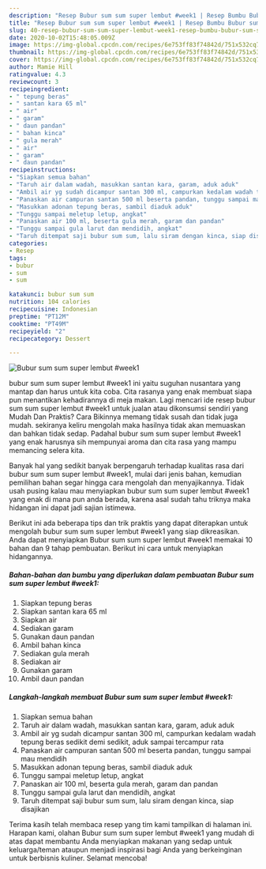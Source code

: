 ```yaml
---
description: "Resep Bubur sum sum super lembut #week1 | Resep Bumbu Bubur sum sum super lembut #week1 Yang Lezat Sekali"
title: "Resep Bubur sum sum super lembut #week1 | Resep Bumbu Bubur sum sum super lembut #week1 Yang Lezat Sekali"
slug: 40-resep-bubur-sum-sum-super-lembut-week1-resep-bumbu-bubur-sum-sum-super-lembut-week1-yang-lezat-sekali
date: 2020-10-02T15:48:05.009Z
image: https://img-global.cpcdn.com/recipes/6e753ff83f74842d/751x532cq70/bubur-sum-sum-super-lembut-week1-foto-resep-utama.jpg
thumbnail: https://img-global.cpcdn.com/recipes/6e753ff83f74842d/751x532cq70/bubur-sum-sum-super-lembut-week1-foto-resep-utama.jpg
cover: https://img-global.cpcdn.com/recipes/6e753ff83f74842d/751x532cq70/bubur-sum-sum-super-lembut-week1-foto-resep-utama.jpg
author: Mamie Hill
ratingvalue: 4.3
reviewcount: 3
recipeingredient:
- " tepung beras"
- " santan kara 65 ml"
- " air"
- " garam"
- " daun pandan"
- " bahan kinca"
- " gula merah"
- " air"
- " garam"
- " daun pandan"
recipeinstructions:
- "Siapkan semua bahan"
- "Taruh air dalam wadah, masukkan santan kara, garam, aduk aduk"
- "Ambil air yg sudah dicampur santan 300 ml, campurkan kedalam wadah tepung beras sedikit demi sedikit, aduk sampai tercampur rata"
- "Panaskan air campuran santan 500 ml beserta pandan, tunggu sampai mau mendidih"
- "Masukkan adonan tepung beras, sambil diaduk aduk"
- "Tunggu sampai meletup letup, angkat"
- "Panaskan air 100 ml, beserta gula merah, garam dan pandan"
- "Tunggu sampai gula larut dan mendidih, angkat"
- "Taruh ditempat saji bubur sum sum, lalu siram dengan kinca, siap disajikan"
categories:
- Resep
tags:
- bubur
- sum
- sum

katakunci: bubur sum sum 
nutrition: 104 calories
recipecuisine: Indonesian
preptime: "PT12M"
cooktime: "PT49M"
recipeyield: "2"
recipecategory: Dessert

---
```



![Bubur sum sum super lembut #week1](https://img-global.cpcdn.com/recipes/6e753ff83f74842d/751x532cq70/bubur-sum-sum-super-lembut-week1-foto-resep-utama.jpg)


bubur sum sum super lembut #week1 ini yaitu suguhan nusantara yang mantap dan harus untuk kita coba. Cita rasanya yang enak membuat siapa pun menantikan kehadirannya di meja makan.
Lagi mencari ide resep bubur sum sum super lembut #week1 untuk jualan atau dikonsumsi sendiri yang Mudah Dan Praktis? Cara Bikinnya memang tidak susah dan tidak juga mudah. sekiranya keliru mengolah maka hasilnya tidak akan memuaskan dan bahkan tidak sedap. Padahal bubur sum sum super lembut #week1 yang enak harusnya sih mempunyai aroma dan cita rasa yang mampu memancing selera kita.



Banyak hal yang sedikit banyak berpengaruh terhadap kualitas rasa dari bubur sum sum super lembut #week1, mulai dari jenis bahan, kemudian pemilihan bahan segar hingga cara mengolah dan menyajikannya. Tidak usah pusing kalau mau menyiapkan bubur sum sum super lembut #week1 yang enak di mana pun anda berada, karena asal sudah tahu triknya maka hidangan ini dapat jadi sajian istimewa.


Berikut ini ada beberapa tips dan trik praktis yang dapat diterapkan untuk mengolah bubur sum sum super lembut #week1 yang siap dikreasikan. Anda dapat menyiapkan Bubur sum sum super lembut #week1 memakai 10 bahan dan 9 tahap pembuatan. Berikut ini cara untuk menyiapkan hidangannya.

<!--inarticleads1-->

##### Bahan-bahan dan bumbu yang diperlukan dalam pembuatan Bubur sum sum super lembut #week1:

1. Siapkan  tepung beras
1. Siapkan  santan kara 65 ml
1. Siapkan  air
1. Sediakan  garam
1. Gunakan  daun pandan
1. Ambil  bahan kinca
1. Sediakan  gula merah
1. Sediakan  air
1. Gunakan  garam
1. Ambil  daun pandan




<!--inarticleads2-->

##### Langkah-langkah membuat Bubur sum sum super lembut #week1:

1. Siapkan semua bahan
1. Taruh air dalam wadah, masukkan santan kara, garam, aduk aduk
1. Ambil air yg sudah dicampur santan 300 ml, campurkan kedalam wadah tepung beras sedikit demi sedikit, aduk sampai tercampur rata
1. Panaskan air campuran santan 500 ml beserta pandan, tunggu sampai mau mendidih
1. Masukkan adonan tepung beras, sambil diaduk aduk
1. Tunggu sampai meletup letup, angkat
1. Panaskan air 100 ml, beserta gula merah, garam dan pandan
1. Tunggu sampai gula larut dan mendidih, angkat
1. Taruh ditempat saji bubur sum sum, lalu siram dengan kinca, siap disajikan




Terima kasih telah membaca resep yang tim kami tampilkan di halaman ini. Harapan kami, olahan Bubur sum sum super lembut #week1 yang mudah di atas dapat membantu Anda menyiapkan makanan yang sedap untuk keluarga/teman ataupun menjadi inspirasi bagi Anda yang berkeinginan untuk berbisnis kuliner. Selamat mencoba!
